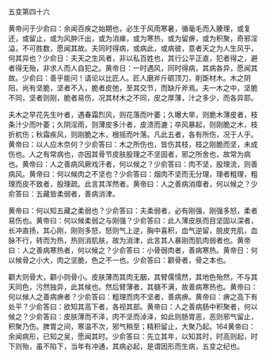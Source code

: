 五变第四十六

黄帝问于少俞曰：余闻百疾之始期也，必生于风雨寒暑，循毫毛而入腠理，或复还，或留止，或为风肿汗出，或为消瘅，或为寒热，或为留痹，或为积聚，奇邪淫溢，不可胜数，愿闻其故。夫同时得病，或病此，或病彼，意者天之为人生风乎，何其异也？少俞日：夫天之生风者，非以私百姓也，其行公平正直，犯者得之，避者得无殆，非求人而人自犯之。黄帝日：一时遇风，同时得病，其病各异，愿闻其故。少俞曰：善乎能问！请论以比匠人。匠人磨斧斤砺顶刀，削斲材木。木之阴阳，尚有坚脆，坚者不入，脆者皮弛，至其交节，而缺斤斧焉。夫一木之中，坚脆不同，坚者则刚，脆者易伤，况其材木之不同，皮之厚薄，汁之多少，而各异耶。

夫木之早花先生叶者，遇春霜烈风，则花落而叶萎；久曝大旱，则脆木薄皮者，枝条汁少而叶萎；久阴淫雨，则薄皮多汁者，皮溃而漉；卒风暴起，则刚脆之木，枝折杌伤；秋霜疾风，则刚脆之木，根摇而叶落。凡此五者，各有所伤，况于人乎。黄帝曰：以人应木奈何？少俞答曰：木之所伤也，皆伤其枝，枝之刚脆而坚，未成伤也。人之有常病也，亦因其骨节皮肤股理之不坚固者，邪之所舍也，故常为病也。黄帝曰：人之善病风厥戏汗者，何以候之？少俞答曰：肉不坚，股理流，则善病风。黄帝曰：何以候肉之不坚也？少俞答曰：烟肉不坚而无分理，理者粗理，粗理而皮不致者，股理疏。此言其浑然者。黄帝曰：人之善病消瘴者，何以候之？少俞答曰：五藏皆柔弱者，善病消津。

黄帝曰：何以知五藏之柔弱也？少俞答曰：夫柔弱者，必有刚强，刚强多怒，柔者易伤也。黄帝曰：何以候柔弱之与刚强？少俞答曰：此人薄皮肤而目坚固以深者，长冲直扬，其心刚，刚则多怒，怒则气上逆，胸中喜积，血气逆留，脱皮充肌，血脉不行，转而为热，热则消肌肤，故为消津，此言其人暴刚而肌肉弱者也。黄帝曰：人之善病寒热者，何以候之？少俞答曰：小骨弱肉者，善病寒热。黄帝日：何以候骨之小大，肉之坚脆，色之不一也。少俞答曰：颧骨者，骨之本也。

颧大则骨大，颧小则骨小。皮肤薄而其肉无胭，其臂儒懦然，其地色殆然，不与其天同色，污然独异，此其候也。然后臂薄者，其髓不满，故善病寒热也。黄帝曰：何以候人之善病痹者？少俞答曰：粗理而肉不坚者，善病痹。黄帝曰：痹之高下有处平？少俞答曰：欲知其高下者，各视其部。黄帝曰：人之善病肠中积聚者，何以候之？少俞答曰：皮肤薄而不泽，肉不坚而淖泽，如此则肠胃恶，恶则邪气留止，积聚乃伤。脾胃之间，寒温不次，邪气稍至；精积留止，大聚乃起。164黄帝曰：余闻病形，已知之吴，愿闻其时。少俞答曰：先立其年，以知其时，时高则起，时下则殆，虽不陷下，当年有冲通，其病必起，是谓因形而生病，五变之纪也。


